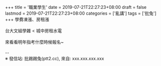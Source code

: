 +++
title = '職業學生'
date = 2019-07-21T22:27:23+08:00
draft = false
lastmod = 2019-07-21T22:27:23+08:00
categories = ['亂講']
tags = ['批兔']
+++
學費凍漲、房租漲<br>
<br>
台大文組學雜 < 城中房租水電<br>
<br>
來看看明年指考什麼時候報名~<br>
<br>
--<br>
※ 發信站: 批踢踢兔(ptt2.cc), 來自: xxx.xxx.xxx.xxx<br>
